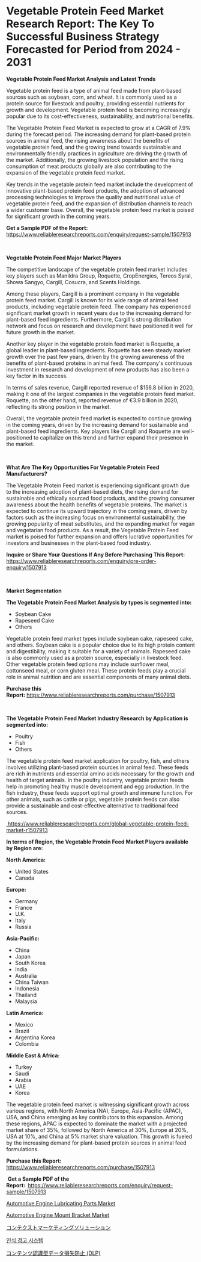 <p><h1>Vegetable Protein Feed Market Research Report: The Key To Successful Business Strategy Forecasted for Period from 2024 - 2031</h1></p><p><strong>Vegetable Protein Feed Market Analysis and Latest Trends</strong></p>
<p><p>Vegetable protein feed is a type of animal feed made from plant-based sources such as soybean, corn, and wheat. It is commonly used as a protein source for livestock and poultry, providing essential nutrients for growth and development. Vegetable protein feed is becoming increasingly popular due to its cost-effectiveness, sustainability, and nutritional benefits.</p><p>The Vegetable Protein Feed Market is expected to grow at a CAGR of 7.9% during the forecast period. The increasing demand for plant-based protein sources in animal feed, the rising awareness about the benefits of vegetable protein feed, and the growing trend towards sustainable and environmentally friendly practices in agriculture are driving the growth of the market. Additionally, the growing livestock population and the rising consumption of meat products globally are also contributing to the expansion of the vegetable protein feed market.</p><p>Key trends in the vegetable protein feed market include the development of innovative plant-based protein feed products, the adoption of advanced processing technologies to improve the quality and nutritional value of vegetable protein feed, and the expansion of distribution channels to reach a wider customer base. Overall, the vegetable protein feed market is poised for significant growth in the coming years.</p></p>
<p><strong>Get a Sample PDF of the Report:&nbsp;</strong> <a href="https://www.reliableresearchreports.com/enquiry/request-sample/1507913">https://www.reliableresearchreports.com/enquiry/request-sample/1507913</a></p>
<p>&nbsp;</p>
<p><strong>Vegetable Protein Feed Major Market Players</strong></p>
<p><p>The competitive landscape of the vegetable protein feed market includes key players such as Manildra Group, Roquette, CropEnergies, Tereos Syral, Showa Sangyo, Cargill, Cosucra, and Scents Holdings. </p><p>Among these players, Cargill is a prominent company in the vegetable protein feed market. Cargill is known for its wide range of animal feed products, including vegetable protein feed. The company has experienced significant market growth in recent years due to the increasing demand for plant-based feed ingredients. Furthermore, Cargill's strong distribution network and focus on research and development have positioned it well for future growth in the market. </p><p>Another key player in the vegetable protein feed market is Roquette, a global leader in plant-based ingredients. Roquette has seen steady market growth over the past few years, driven by the growing awareness of the benefits of plant-based proteins in animal feed. The company's continuous investment in research and development of new products has also been a key factor in its success.</p><p>In terms of sales revenue, Cargill reported revenue of $156.8 billion in 2020, making it one of the largest companies in the vegetable protein feed market. Roquette, on the other hand, reported revenue of €3.9 billion in 2020, reflecting its strong position in the market.</p><p>Overall, the vegetable protein feed market is expected to continue growing in the coming years, driven by the increasing demand for sustainable and plant-based feed ingredients. Key players like Cargill and Roquette are well-positioned to capitalize on this trend and further expand their presence in the market.</p></p>
<p>&nbsp;</p>
<p><strong>What Are The Key Opportunities For Vegetable Protein Feed Manufacturers?</strong></p>
<p><p>The Vegetable Protein Feed market is experiencing significant growth due to the increasing adoption of plant-based diets, the rising demand for sustainable and ethically sourced food products, and the growing consumer awareness about the health benefits of vegetable proteins. The market is expected to continue its upward trajectory in the coming years, driven by factors such as the increasing focus on environmental sustainability, the growing popularity of meat substitutes, and the expanding market for vegan and vegetarian food products. As a result, the Vegetable Protein Feed market is poised for further expansion and offers lucrative opportunities for investors and businesses in the plant-based food industry.</p></p>
<p><strong>Inquire or Share Your Questions If Any Before Purchasing This Report:</strong> <a href="https://www.reliableresearchreports.com/enquiry/pre-order-enquiry/1507913">https://www.reliableresearchreports.com/enquiry/pre-order-enquiry/1507913</a></p>
<p>&nbsp;</p>
<p><strong>Market Segmentation</strong></p>
<p><strong>The Vegetable Protein Feed Market Analysis by types is segmented into:</strong></p>
<p><ul><li>Soybean Cake</li><li>Rapeseed Cake</li><li>Others</li></ul></p>
<p><p>Vegetable protein feed market types include soybean cake, rapeseed cake, and others. Soybean cake is a popular choice due to its high protein content and digestibility, making it suitable for a variety of animals. Rapeseed cake is also commonly used as a protein source, especially in livestock feed. Other vegetable protein feed options may include sunflower meal, cottonseed meal, or corn gluten meal. These protein feeds play a crucial role in animal nutrition and are essential components of many animal diets.</p></p>
<p><strong>Purchase this Report:&nbsp;</strong><a href="https://www.reliableresearchreports.com/purchase/1507913">https://www.reliableresearchreports.com/purchase/1507913</a></p>
<p>&nbsp;</p>
<p><strong>The Vegetable Protein Feed Market Industry Research by Application is segmented into:</strong></p>
<p><ul><li>Poultry</li><li>Fish</li><li>Others</li></ul></p>
<p><p>The vegetable protein feed market application for poultry, fish, and others involves utilizing plant-based protein sources in animal feed. These feeds are rich in nutrients and essential amino acids necessary for the growth and health of target animals. In the poultry industry, vegetable protein feeds help in promoting healthy muscle development and egg production. In the fish industry, these feeds support optimal growth and immune function. For other animals, such as cattle or pigs, vegetable protein feeds can also provide a sustainable and cost-effective alternative to traditional feed sources.</p></p>
<p><a href="https://www.reliableresearchreports.com/global-vegetable-protein-feed-market-r1507913">&nbsp;https://www.reliableresearchreports.com/global-vegetable-protein-feed-market-r1507913</a></p>
<p><strong>In terms of Region, the Vegetable Protein Feed Market Players available by Region are:</strong></p>
<p>
    <p> <strong> North America: </strong>
        <ul>
            <li>United States</li>
            <li>Canada</li>
        </ul>
        </p> 
    <p> <strong> Europe: </strong>
        <ul>
            <li>Germany</li>
            <li>France</li>
            <li>U.K.</li>
            <li>Italy</li>
            <li>Russia</li>
        </ul>
        </p> 
    <p> <strong> Asia-Pacific: </strong>
        <ul>
            <li>China</li>
            <li>Japan</li>
            <li>South Korea</li>
            <li>India</li>
            <li>Australia</li>
            <li>China Taiwan</li>
            <li>Indonesia</li>
            <li>Thailand</li>
            <li>Malaysia</li>
        </ul>
        </p> 
    <p> <strong> Latin America: </strong>
        <ul>
            <li>Mexico</li>
            <li>Brazil</li>
            <li>Argentina Korea</li>
            <li>Colombia</li>
        </ul>
        </p> 
    <p> <strong> Middle East & Africa: </strong>
        <ul>
            <li>Turkey</li>
            <li>Saudi</li>
            <li>Arabia</li>
            <li>UAE</li>
            <li>Korea</li>
        </ul>
    </p>
    </p>
<p><p>The vegetable protein feed market is witnessing significant growth across various regions, with North America (NA), Europe, Asia-Pacific (APAC), USA, and China emerging as key contributors to this expansion. Among these regions, APAC is expected to dominate the market with a projected market share of 35%, followed by North America at 30%, Europe at 20%, USA at 10%, and China at 5% market share valuation. This growth is fueled by the increasing demand for plant-based protein sources in animal feed formulations.</p></p>
<p><strong>Purchase this Report: </strong><a href="https://www.reliableresearchreports.com/purchase/1507913">https://www.reliableresearchreports.com/purchase/1507913</a></p>
<p>&nbsp;<strong>Get a Sample PDF of the Report:&nbsp;&nbsp;</strong><a href="https://www.reliableresearchreports.com/enquiry/request-sample/1507913">https://www.reliableresearchreports.com/enquiry/request-sample/1507913</a></p>
<p><strong></strong></p>
<p><p><a href="https://github.com/ChiragRP21/Market-Research-Report-List-4/blob/main/automotive-engine-lubricating-parts-market.md">Automotive Engine Lubricating Parts Market</a></p><p><a href="https://github.com/cecuraprangm/Market-Research-Report-List-2/blob/main/automotive-engine-mount-bracket-market.md">Automotive Engine Mount Bracket Market</a></p><p><a href="https://github.com/ChloeConn27/Market-Research-Report-List-1/blob/main/170975393382.md">コンテクストマーケティングソリューション</a></p><p><a href="https://github.com/hook46569/Market-Research-Report-List-1/blob/main/229758583080.md">인식 경고 시스템</a></p><p><a href="https://github.com/Andrewones2023/Market-Research-Report-List-1/blob/main/379500093381.md">コンテンツ認識型データ損失防止 (DLP)</a></p></p>